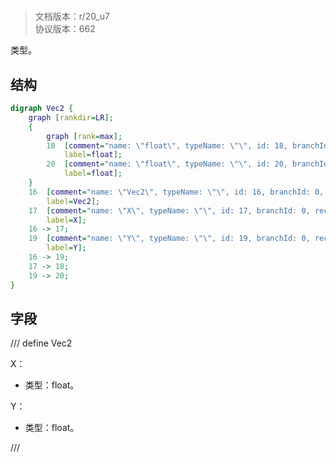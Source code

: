 # <!-- md:samp Vec2 -->

> 文档版本：r/20_u7<br/>协议版本：662

<!-- md:samp Vec2 -->类型。

## 结构

```dot
digraph Vec2 {
	graph [rankdir=LR];
	{
		graph [rank=max];
		18	[comment="name: \"float\", typeName: \"\", id: 18, branchId: 0, recurseId: -1, attributes: 512, notes: \"\"",
			label=float];
		20	[comment="name: \"float\", typeName: \"\", id: 20, branchId: 0, recurseId: -1, attributes: 512, notes: \"\"",
			label=float];
	}
	16	[comment="name: \"Vec2\", typeName: \"\", id: 16, branchId: 0, recurseId: -1, attributes: 0, notes: \"\"",
		label=Vec2];
	17	[comment="name: \"X\", typeName: \"\", id: 17, branchId: 0, recurseId: -1, attributes: 0, notes: \"\"",
		label=X];
	16 -> 17;
	19	[comment="name: \"Y\", typeName: \"\", id: 19, branchId: 0, recurseId: -1, attributes: 0, notes: \"\"",
		label=Y];
	16 -> 19;
	17 -> 18;
	19 -> 20;
}

```

## 字段

/// define
Vec2

X：<!-- md:samp float -->

- 类型：float。

Y：<!-- md:samp float -->

- 类型：float。


///
